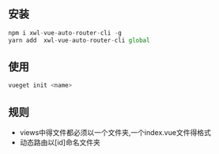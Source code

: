 ## 安装

```js
npm i xwl-vue-auto-router-cli -g
yarn add  xwl-vue-auto-router-cli global
```

## 使用
```js
vueget init <name>
```

## 规则
- views中得文件都必须以一个文件夹,一个index.vue文件得格式
- 动态路由以[id]命名文件夹
